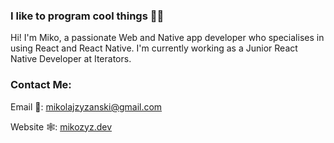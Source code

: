 ### I like to program cool things 👨‍💻
Hi! I'm Miko, a passionate Web and Native app developer who specialises in using React and React Native.
I'm currently working as a Junior React Native Developer at Iterators.

### Contact Me:
Email 📧: [mikolajzyzanski@gmail.com](mailto:mikolajzyzanski@gmail.com)

Website 🕸: [mikozyz.dev](https://www.mikozyz.dev)
